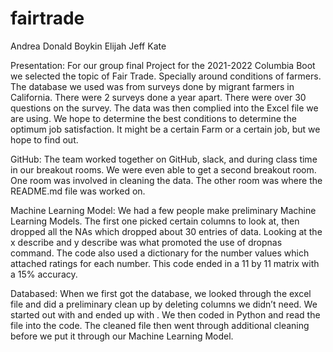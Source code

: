 # fairtrade

Andrea
Donald Boykin
Elijah
Jeff
Kate

Presentation: 
For our group final Project for the 2021-2022 Columbia Boot we selected the topic of Fair Trade. Specially around conditions of farmers. The database we used was from surveys done by migrant farmers in California. There were 2 surveys done a year apart. There were over 30 questions on the survey. The data was then complied into the Excel file we are using. We hope to determine the best conditions to determine the optimum job satisfaction. It might be a certain Farm or a certain job, but we hope to find out.

GitHub: 
The team worked together on GitHub, slack, and during class time in our breakout rooms. We were even able to get a second breakout room. One room was involved in cleaning the data. The other room was where the README.md file was worked on. 

Machine Learning Model: 
We had a few people make preliminary Machine Learning Models. The first one picked certain columns to look at, then dropped all the NAs which dropped about 30 entries of data. Looking at the x describe and y describe was what promoted the use of dropnas command. The code also used a dictionary for the number values which attached ratings for each number. This code ended in a 11 by 11 matrix with a 15% accuracy.

Databased: 
When we first got the database, we looked through the excel file and did a preliminary clean up by deleting columns we didn’t need. We started out with <enter original number of columns> and ended up with <enter clean data number of columns>. We then coded in Python and read the file into the code. The cleaned file then went through additional cleaning before we put it through our Machine Learning Model.
